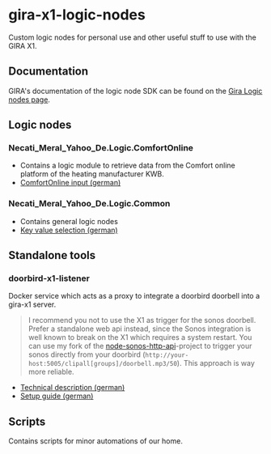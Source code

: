 # gira-x1-logic-nodes

Custom logic nodes for personal use and other useful stuff to use with the GIRA X1.

## Documentation

GIRA's documentation of the logic node SDK can be found on the [Gira Logic nodes page](https://partner.gira.com/en/service/software-tools/developer.html).

## Logic nodes

### Necati_Meral_Yahoo_De.Logic.ComfortOnline

* Contains a logic module to retrieve data from the Comfort online platform of the heating manufacturer KWB.
* [ComfortOnline input (german)](https://necatimeral.github.io/gira-x1-logic-nodes/dotnet/src/NecatiMeral.Logic.ComfortOnline/help/ComfortOnlineRequestNode.html)

### Necati_Meral_Yahoo_De.Logic.Common

* Contains general logic nodes
* [Key value selection (german)](https://necatimeral.github.io/gira-x1-logic-nodes/dotnet/src/NecatiMeral.Logic.Common/help/KeyValueNode.html)

## Standalone tools

### doorbird-x1-listener

Docker service which acts as a proxy to integrate a doorbird doorbell into a gira-x1 server.

> I recommend you not to use the X1 as trigger for the sonos doorbell. Prefer a standalone web api instead, since the Sonos integration is well known to break on the X1 which requires a system restart.
> You can use my fork of the [node-sonos-http-api](https://github.com/NecatiMeral/node-sonos-http-api)-project to trigger your sonos directly from your doorbird (`http://your-host:5005/clipall[groups]/doorbell.mp3/50`). This approach is way more reliable.

* [Technical description (german)](./docs/de/Doorbird-X1-Listener.md)
* [Setup guide (german)](./docs/de/Doorbird-X1-Listener-Setup.md)

## Scripts

Contains scripts for minor automations of our home.
